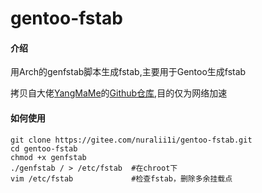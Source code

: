# gentoo-fstab

#### 介绍
用Arch的genfstab脚本生成fstab,主要用于Gentoo生成fstab

拷贝自大佬[YangMaMe](https://blog.yangmame.org)的[Github仓库](https://Github.com/yangmame/Gentoo-Installer),目的仅为网络加速

#### 如何使用

```
git clone https://gitee.com/nuralii1i/gentoo-fstab.git
cd gentoo-fstab
chmod +x genfstab
./genfstab / > /etc/fstab  #在chroot下
vim /etc/fstab             #检查fstab，删除多余挂载点

```


